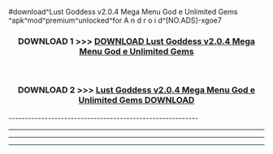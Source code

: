 #download^Lust Goddess v2.0.4 Mega Menu God e Unlimited Gems ^apk^mod^premium^unlocked^for A n d r o i d^[NO.ADS]-xgoe7



<div align="center">

<h3>DOWNLOAD 1 >>> <a href="https://runaway1.web.app/?sq=Lust Goddess v2.0.4 Mega Menu God e Unlimited Gems ">DOWNLOAD Lust Goddess v2.0.4 Mega Menu God e Unlimited Gems </a></h3><br>

<h3>DOWNLOAD 2 >>> <a href="https://runaway1.web.app/?sq=Lust Goddess v2.0.4 Mega Menu God e Unlimited Gems ">Lust Goddess v2.0.4 Mega Menu God e Unlimited Gems  DOWNLOAD </a></h3>

</div>
----------------------------------------------------------

----------------------------------------------------------

----------------------------------------------------------

----------------------------------------------------------



